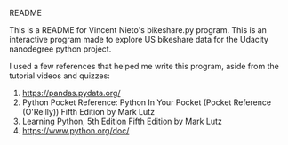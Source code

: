 README

This is a README for Vincent Nieto's bikeshare.py program. This is an interactive program made to explore US bikeshare data for the Udacity nanodegree python project.

I used a few references that helped me write this program, aside from the tutorial videos and quizzes:

1. https://pandas.pydata.org/
2. Python Pocket Reference: Python In Your Pocket (Pocket Reference (O'Reilly)) Fifth Edition by Mark Lutz
3. Learning Python, 5th Edition Fifth Edition by Mark Lutz
4. https://www.python.org/doc/